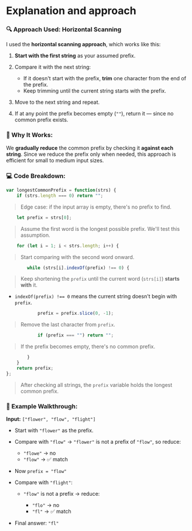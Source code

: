 # Explanation and approach

### 🔍 **Approach Used: Horizontal Scanning**

I used the **horizontal scanning approach**, which works like this:

1. **Start with the first string** as your assumed prefix.
2. Compare it with the next string:

   * If it doesn't start with the prefix, **trim** one character from the end of the prefix.
   * Keep trimming until the current string starts with the prefix.
3. Move to the next string and repeat.
4. If at any point the prefix becomes empty (`""`), return it — since no common prefix exists.


### 🧠 Why It Works:

We **gradually reduce** the common prefix by checking it **against each string**. Since we reduce the prefix only when needed, this approach is efficient for small to medium input sizes.


### 💻 Code Breakdown:

```javascript
var longestCommonPrefix = function(strs) {
    if (strs.length === 0) return "";
```

> Edge case: if the input array is empty, there's no prefix to find.


```javascript
    let prefix = strs[0];
```

> Assume the first word is the longest possible prefix. We'll test this assumption.


```javascript
    for (let i = 1; i < strs.length; i++) {
```

> Start comparing with the second word onward.


```javascript
        while (strs[i].indexOf(prefix) !== 0) {
```

> Keep shortening the `prefix` until the current word (`strs[i]`) **starts with** it.

* `indexOf(prefix) !== 0` means the current string doesn't begin with `prefix`.


```javascript
            prefix = prefix.slice(0, -1);
```

> Remove the last character from `prefix`.


```javascript
            if (prefix === "") return "";
```

> If the prefix becomes empty, there's no common prefix.


```javascript
        }
    }
    return prefix;
};
```

> After checking all strings, the `prefix` variable holds the longest common prefix.


### 🧪 Example Walkthrough:

**Input:** `["flower", "flow", "flight"]`

* Start with `"flower"` as the prefix.
* Compare with `"flow"` → `"flower"` is not a prefix of `"flow"`, so reduce:

  * `"flowe"` → no
  * `"flow"` → ✅ match
* Now `prefix = "flow"`
* Compare with `"flight"`:

  * `"flow"` is not a prefix → reduce:

    * `"flo"` → no
    * `"fl"` → ✅ match
* Final answer: `"fl"`

